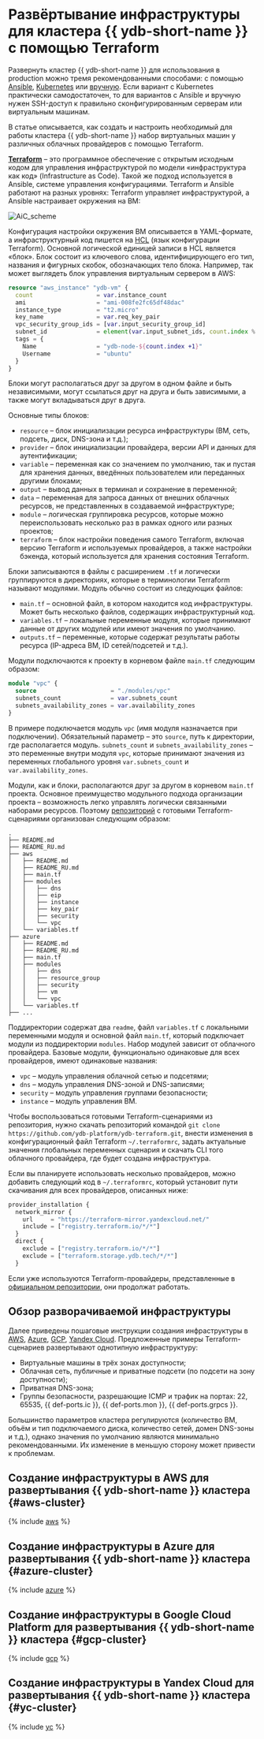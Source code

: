 # Развёртывание инфраструктуры для кластера {{ ydb-short-name }} с помощью Terraform

Развернуть кластер {{ ydb-short-name }} для использования в production можно тремя рекомендованными способами: с помощью [Ansible](./initial-deployment.md), [Kubernetes](../kubernetes/index.md) или [вручную](../../devops/manual/index.md). Если вариант с Kubernetes практически самодостаточен, то для вариантов с Ansible и вручную нужен SSH-доступ к правильно сконфигурированным серверам или виртуальным машинам.

В статье описывается, как создать и настроить необходимый для работы кластера {{ ydb-short-name }} набор виртуальных машин у различных облачных провайдеров с помощью Terraform.

**[Terraform](https://www.terraform.io/)** – это программное обеспечение с открытым исходным кодом для управления инфраструктурой по модели «инфраструктура как код» (Infrastructure as Code). Такой же подход используется в Ansible, системе управления конфигурациями. Terraform и Ansible работают на разных уровнях: Terraform управляет инфраструктурой, а Ansible настраивает окружения на ВМ:

![AiC_scheme](./_assets/terraform/AiC_scheme.png)

Конфигурация настройки окружения ВМ описывается в YAML-формате, а инфраструктурный код пишется на [HCL](https://github.com/hashicorp/hcl) (язык конфигурации Terraform). Основной логической единицей записи в HCL является «блок». Блок состоит из ключевого слова, идентифицирующего его тип, названия и фигурных скобок, обозначающих тело блока. Например, так может выглядеть блок управления виртуальным сервером в AWS:

<!-- markdownlint-disable blanks-around-fences -->

```tf
resource "aws_instance" "ydb-vm" {
  count                  = var.instance_count
  ami                    = "ami-008fe2fc65df48dac"
  instance_type          = "t2.micro"
  key_name               = var.req_key_pair
  vpc_security_group_ids = [var.input_security_group_id]
  subnet_id              = element(var.input_subnet_ids, count.index % length(var.input_subnet_ids))
  tags = {
    Name                 = "ydb-node-${count.index +1}"
    Username             = "ubuntu"
  }
}
```

<!-- markdownlint-enable blanks-around-fences -->

Блоки могут располагаться друг за другом в одном файле и быть независимыми, могут ссылаться друг на друга и быть зависимыми, а также могут вкладываться друг в друга.

Основные типы блоков:

* `resource` – блок инициализации ресурса инфраструктуры (ВМ, сеть, подсеть, диск, DNS-зона и т.д.);
* `provider` – блок инициализации провайдера, версии API и данных для аутентификации;
* `variable` – переменная как со значением по умолчанию, так и пустая для хранения данных, введённых пользователем или переданных другими блоками;
* `output` – вывод данных в терминал и сохранение в переменной;
* `data` – переменная для запроса данных от внешних облачных ресурсов, не представленных в создаваемой инфраструктуре;
* `module` – логическая группировка ресурсов, которые можно переиспользовать несколько раз в рамках одного или разных проектов;
* `terraform` – блок настройки поведения самого Terraform, включая версию Terraform и используемых провайдеров, а также настройки бэкенда, который используется для хранения состояния Terraform.

Блоки записываются в файлы с расширением `.tf` и логически группируются в директориях, которые в терминологии Terraform называют модулями. Модуль обычно состоит из следующих файлов:

* `main.tf` – основной файл, в котором находится код инфраструктуры. Может быть несколько файлов, содержащих инфраструктурный код.
* `variables.tf` – локальные переменные модуля, которые принимают данные от других модулей или имеют значения по умолчанию.
* `outputs.tf` – переменные, которые содержат результаты работы ресурса (IP-адреса ВМ, ID сетей/подсетей и т.д.).

Модули подключаются к проекту в корневом файле `main.tf` следующим образом:

```tf
module "vpc" {
  source                     = "./modules/vpc"
  subnets_count              = var.subnets_count
  subnets_availability_zones = var.availability_zones
}
```

В примере подключается модуль `vpc` (имя модуля назначается при подключении). Обязательный параметр – это `source`, путь к директории, где располагается модуль. `subnets_count` и `subnets_availability_zones` – это переменные внутри модуля `vpc`, которые принимают значения из переменных глобального уровня `var.subnets_count` и `var.availability_zones`.

Модули, как и блоки, располагаются друг за другом в корневом `main.tf` проекта. Основное преимущество модульного подхода организации проекта – возможность легко управлять логически связанными наборами ресурсов. Поэтому [репозиторий](https://github.com/ydb-platform/ydb-terraform) с готовыми Terraform-сценариями организован следующим образом:

```text
.
├── README.md
├── README_RU.md
├── aws
│   ├── README.md
│   ├── README_RU.md
│   ├── main.tf
│   ├── modules
│   │   ├── dns
│   │   ├── eip
│   │   ├── instance
│   │   ├── key_pair
│   │   ├── security
│   │   └── vpc
│   └── variables.tf
├── azure
│   ├── README.md
│   ├── README_RU.md
│   ├── main.tf
│   ├── modules
│   │   ├── dns
│   │   ├── resource_group
│   │   ├── security
│   │   ├── vm
│   │   └── vpc
│   └── variables.tf
├── ...
```

Поддиректории содержат два `readme`, файл `variables.tf` с локальными переменными модуля и основной файл `main.tf`, который подключает модули из поддиректории `modules`. Набор модулей зависит от облачного провайдера. Базовые модули, функционально одинаковые для всех провайдеров, имеют одинаковые названия:

* `vpc` – модуль управления облачной сетью и подсетями;
* `dns` – модуль управления DNS-зоной и DNS-записями;
* `security` – модуль управления группами безопасности;
* `instance` – модуль управления ВМ.

Чтобы воспользоваться готовыми Terraform-сценариями из репозитория, нужно скачать репозиторий командой `git clone https://github.com/ydb-platform/ydb-terraform.git`, внести изменения в конфигурационный файл Terraform `~/.terraformrc`, задать актуальные значения глобальных переменных сценария и скачать CLI того облачного провайдера, где будет создана инфраструктура.

Если вы планируете использовать несколько провайдеров, можно добавить следующий код в `~/.terraformrc`, который установит пути скачивания для всех провайдеров, описанных ниже:

```tf
provider_installation {
  network_mirror {
    url     = "https://terraform-mirror.yandexcloud.net/"
    include = ["registry.terraform.io/*/*"]
  }
  direct {
    exclude = ["registry.terraform.io/*/*"]
    exclude = ["terraform.storage.ydb.tech/*/*"]
  }
```

Если уже используются Terraform-провайдеры, представленные в [официальном репозитории](https://registry.terraform.io/browse/providers), они продолжат работать.

## Обзор разворачиваемой инфраструктуры

Далее приведены пошаговые инструкции создания инфраструктуры в [AWS](#aws-cluster), [Azure](#azure-cluster), [GCP](#gcp-cluster), [Yandex Cloud](#yc-cluster). Предложенные примеры Terraform-сценариев развертывают однотипную инфраструктуру:

* Виртуальные машины в трёх зонах доступности;
* Облачная сеть, публичные и приватные подсети (по подсети на зону доступности);
* Приватная DNS-зона;
* Группы безопасности, разрешающие ICMP и трафик на портах: 22, 65535, {{ def-ports.ic }}, {{ def-ports.mon }}, {{ def-ports.grpcs }}.

Большинство параметров кластера регулируются (количество ВМ, объём и тип подключаемого диска, количество сетей, домен DNS-зоны и т.д.), однако значения по умолчанию являются минимально рекомендованными. Их изменение в меньшую сторону может привести к проблемам.

## Создание инфраструктуры в AWS для развертывания {{ ydb-short-name }} кластера {#aws-cluster}

{% include [aws](./_includes/terraform/aws.md) %}

## Создание инфраструктуры в Azure для развертывания {{ ydb-short-name }} кластера {#azure-cluster}

{% include [azure](./_includes/terraform/azure.md) %}

## Создание инфраструктуры в Google Cloud Platform для развертывания {{ ydb-short-name }} кластера {#gcp-cluster}

{% include [gcp](./_includes/terraform/gcp.md) %}

## Создание инфраструктуры в Yandex Cloud для развертывания {{ ydb-short-name }} кластера {#yc-cluster}

{% include [yc](./_includes/terraform/yc.md) %}
